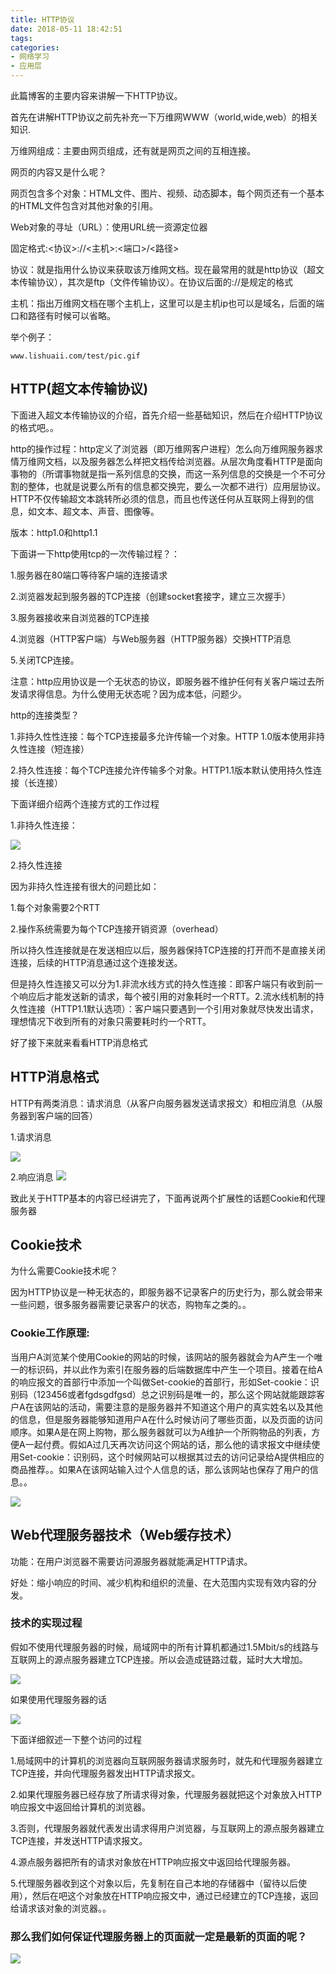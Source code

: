 ```yaml
---
title: HTTP协议
date: 2018-05-11 18:42:51
tags:
categories:
- 网络学习
- 应用层
---
```


此篇博客的主要内容来讲解一下HTTP协议。


首先在讲解HTTP协议之前先补充一下万维网WWW（world,wide,web）的相关知识.

万维网组成：主要由网页组成，还有就是网页之间的互相连接。
<!--more-->
网页的内容又是什么呢？

网页包含多个对象：HTML文件、图片、视频、动态脚本，每个网页还有一个基本的HTML文件包含对其他对象的引用。

Web对象的寻址（URL）：使用URL统一资源定位器

固定格式:<协议>://<主机>:<端口>/<路径>

协议：就是指用什么协议来获取该万维网文档。现在最常用的就是http协议（超文本传输协议），其次是ftp（文件传输协议）。在协议后面的://是规定的格式

主机：指出万维网文档在哪个主机上，这里可以是主机ip也可以是域名，后面的端口和路径有时候可以省略。

举个例子：

	www.lishuaii.com/test/pic.gif

## HTTP(超文本传输协议)

下面进入超文本传输协议的介绍，首先介绍一些基础知识，然后在介绍HTTP协议的格式吧。。

http的操作过程：http定义了浏览器（即万维网客户进程）怎么向万维网服务器求情万维网文档，以及服务器怎么样把文档传给浏览器。从层次角度看HTTP是面向事物的（所谓事物就是指一系列信息的交换，而这一系列信息的交换是一个不可分割的整体，也就是说要么所有的信息都交换完，要么一次都不进行）应用层协议。HTTP不仅传输超文本跳转所必须的信息，而且也传送任何从互联网上得到的信息，如文本、超文本、声音、图像等。

版本：http1.0和http1.1

下面讲一下http使用tcp的一次传输过程？：

1.服务器在80端口等待客户端的连接请求

2.浏览器发起到服务器的TCP连接（创建socket套接字，建立三次握手）

3.服务器接收来自浏览器的TCP连接

4.浏览器（HTTP客户端）与Web服务器（HTTP服务器）交换HTTP消息

5.关闭TCP连接。

注意：http应用协议是一个无状态的协议，即服务器不维护任何有关客户端过去所发请求得信息。为什么使用无状态呢？因为成本低，问题少。

http的连接类型？

1.非持久性性连接：每个TCP连接最多允许传输一个对象。HTTP 1.0版本使用非持久性连接（短连接）

2.持久性连接：每个TCP连接允许传输多个对象。HTTP1.1版本默认使用持久性连接（长连接）

下面详细介绍两个连接方式的工作过程

1.非持久性连接：

![](https://i.imgur.com/gDnJfVn.jpg)

2.持久性连接

因为非持久性连接有很大的问题比如：

1.每个对象需要2个RTT

2.操作系统需要为每个TCP连接开销资源（overhead）

所以持久性连接就是在发送相应以后，服务器保持TCP连接的打开而不是直接关闭连接，后续的HTTP消息通过这个连接发送。
 

但是持久性连接又可以分为1.非流水线方式的持久性连接：即客户端只有收到前一个响应后才能发送新的请求，每个被引用的对象耗时一个RTT。2.流水线机制的持久性连接（HTTP1.1默认选项）：客户端只要遇到一个引用对象就尽快发出请求，理想情况下收到所有的对象只需要耗时约一个RTT。

好了接下来就来看看HTTP消息格式

## HTTP消息格式

HTTP有两类消息：请求消息（从客户向服务器发送请求报文）和相应消息（从服务器到客户端的回答）

1.请求消息

![](https://i.imgur.com/MKm6Y6J.jpg)

2.响应消息
![](https://i.imgur.com/OOekJB7.jpg)

致此关于HTTP基本的内容已经讲完了，下面再说两个扩展性的话题Cookie和代理服务器

## Cookie技术

为什么需要Cookie技术呢？

因为HTTP协议是一种无状态的，即服务器不记录客户的历史行为，那么就会带来一些问题，很多服务器需要记录客户的状态，购物车之类的。。


### Cookie工作原理:

当用户A浏览某个使用Cookie的网站的时候，该网站的服务器就会为A产生一个唯一的标识码，并以此作为索引在服务器的后端数据库中产生一个项目。接着在给A的响应报文的首部行中添加一个叫做Set-cookie的首部行，形如Set-cookie：识别码（123456或者fgdsgdfgsd）总之识别码是唯一的，那么这个网站就能跟踪客户A在该网站的活动，需要注意的是服务器并不知道这个用户的真实姓名以及其他的信息，但是服务器能够知道用户A在什么时候访问了哪些页面，以及页面的访问顺序。如果A是在网上购物，那么服务器就可以为A维护一个所购物品的列表，方便A一起付费。假如A过几天再次访问这个网站的话，那么他的请求报文中继续使用Set-cookie：识别码，这个时候网站可以根据其过去的访问记录给A提供相应的商品推荐。。如果A在该网站输入过个人信息的话，那么该网站也保存了用户的信息。。

![](https://i.imgur.com/UGunOd7.jpg)

## Web代理服务器技术（Web缓存技术）

功能：在用户浏览器不需要访问源服务器就能满足HTTP请求。

好处：缩小响应的时间、减少机构和组织的流量、在大范围内实现有效内容的分发。

### 技术的实现过程

假如不使用代理服务器的时候，局域网中的所有计算机都通过1.5Mbit/s的线路与互联网上的源点服务器建立TCP连接。所以会造成链路过载，延时大大增加。

![](https://i.imgur.com/6MUVXZl.jpg)

如果使用代理服务器的话

![](https://i.imgur.com/TsCczlc.jpg)

下面详细叙述一下整个访问的过程

1.局域网中的计算机的浏览器向互联网服务器请求服务时，就先和代理服务器建立TCP连接，并向代理服务器发出HTTP请求报文。

2.如果代理服务器已经存放了所请求得对象，代理服务器就把这个对象放入HTTP响应报文中返回给计算机的浏览器。

3.否则，代理服务器就代表发出请求得用户浏览器，与互联网上的源点服务器建立TCP连接，并发送HTTP请求报文。

4.源点服务器把所有的请求对象放在HTTP响应报文中返回给代理服务器。

5.代理服务器收到这个对象以后，先复制在自己本地的存储器中（留待以后使用），然后在吧这个对象放在HTTP响应报文中，通过已经建立的TCP连接，返回给请求该对象的浏览器。。

### 那么我们如何保证代理服务器上的页面就一定是最新的页面的呢？

![](https://i.imgur.com/1wvOFHx.jpg)